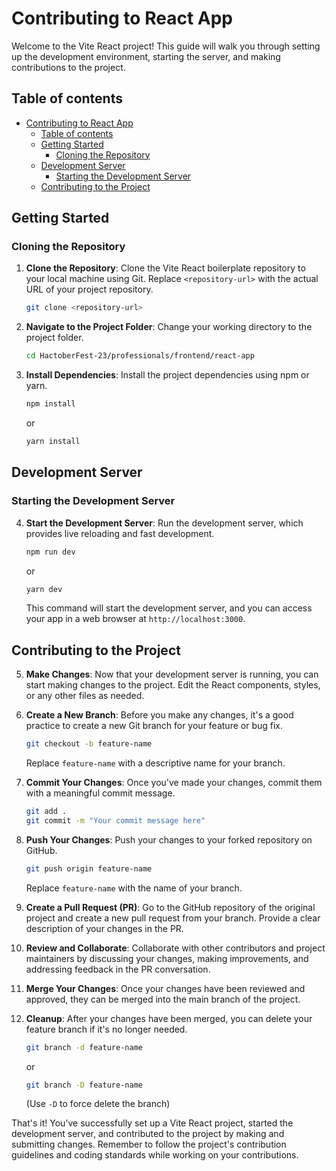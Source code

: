 # Contributing to React App

Welcome to the Vite React project! This guide will walk you through setting up the development environment, starting the server, and making contributions to the project.

## Table of contents
- [Contributing to React App](#contributing-to-react-app)
  - [Table of contents](#table-of-contents)
  - [Getting Started](#getting-started)
    - [Cloning the Repository](#cloning-the-repository)
  - [Development Server](#development-server)
    - [Starting the Development Server](#starting-the-development-server)
  - [Contributing to the Project](#contributing-to-the-project)
## Getting Started

### Cloning the Repository

1. **Clone the Repository**: Clone the Vite React boilerplate repository to your local machine using Git. Replace `<repository-url>` with the actual URL of your project repository.

    ```bash
    git clone <repository-url>
    ```

2. **Navigate to the Project Folder**: Change your working directory to the project folder.

    ```bash
    cd HactoberFest-23/professionals/frontend/react-app
    ```

3. **Install Dependencies**: Install the project dependencies using npm or yarn.

    ```bash
    npm install
    ```

    or

    ```bash
    yarn install
    ```

## Development Server

### Starting the Development Server

4. **Start the Development Server**: Run the development server, which provides live reloading and fast development.

    ```bash
    npm run dev
    ```

    or

    ```bash
    yarn dev
    ```

    This command will start the development server, and you can access your app in a web browser at `http://localhost:3000`.

## Contributing to the Project

5. **Make Changes**: Now that your development server is running, you can start making changes to the project. Edit the React components, styles, or any other files as needed.

6. **Create a New Branch**: Before you make any changes, it's a good practice to create a new Git branch for your feature or bug fix.

    ```bash
    git checkout -b feature-name
    ```

    Replace `feature-name` with a descriptive name for your branch.

7. **Commit Your Changes**: Once you've made your changes, commit them with a meaningful commit message.

    ```bash
    git add .
    git commit -m "Your commit message here"
    ```

8. **Push Your Changes**: Push your changes to your forked repository on GitHub.

    ```bash
    git push origin feature-name
    ```

    Replace `feature-name` with the name of your branch.

9. **Create a Pull Request (PR)**: Go to the GitHub repository of the original project and create a new pull request from your branch. Provide a clear description of your changes in the PR.

10. **Review and Collaborate**: Collaborate with other contributors and project maintainers by discussing your changes, making improvements, and addressing feedback in the PR conversation.

11. **Merge Your Changes**: Once your changes have been reviewed and approved, they can be merged into the main branch of the project.

12. **Cleanup**: After your changes have been merged, you can delete your feature branch if it's no longer needed.

    ```bash
    git branch -d feature-name
    ```

    or

    ```bash
    git branch -D feature-name
    ```

    (Use `-D` to force delete the branch)

That's it! You've successfully set up a Vite React project, started the development server, and contributed to the project by making and submitting changes. Remember to follow the project's contribution guidelines and coding standards while working on your contributions.
